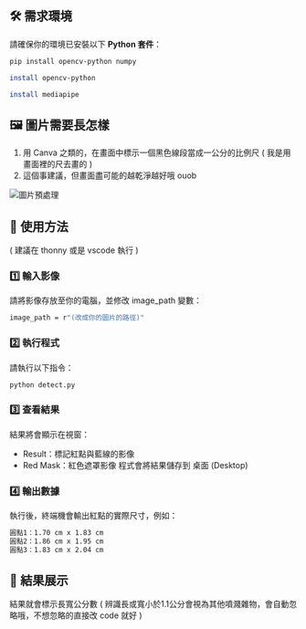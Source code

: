 ## 🛠 需求環境
請確保你的環境已安裝以下 **Python 套件**：
```bash
pip install opencv-python numpy
```
```bash
install opencv-python
```
```bash
install mediapipe
```
## 🖼 圖片需要長怎樣
1. 用 Canva 之類的，在畫面中標示一個黑色線段當成一公分的比例尺 ( 我是用畫面裡的尺去畫的 ) 
2. 這個事建議，但畫面盡可能的越乾淨越好哦 ouob

![圖片預處理](result_demo.png)
## 🚀 使用方法
 ( 建議在 thonny 或是 vscode 執行 ) 
 ### 1️⃣ 輸入影像
請將影像存放至你的電腦，並修改 image_path 變數：
```bash
image_path = r"(改成你的圖片的路徑)"
```
 ### 2️⃣ 執行程式
請執行以下指令：
 ```bash
python detect.py
```
### 3️⃣ 查看結果
結果將會顯示在視窗：
- Result：標記紅點與藍線的影像
- Red Mask：紅色遮罩影像
程式會將結果儲存到 桌面 (Desktop)
### 4️⃣ 輸出數據
執行後，終端機會輸出紅點的實際尺寸，例如：
```bash
圓點1：1.70 cm x 1.83 cm
圓點2：1.86 cm x 1.95 cm
圓點3：1.83 cm x 2.04 cm
```
## 📸 結果展示
結果就會標示長寬公分數 ( 辨識長或寬小於1.1公分會視為其他噴濺雜物，會自動忽略哦，不想忽略的直接改 code 就好 ) 
